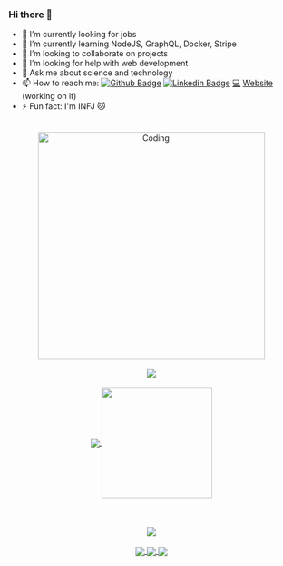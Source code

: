 ### Hi there 👋

- 🔭 I’m currently looking for jobs
- 🌱 I’m currently learning NodeJS, GraphQL, Docker, Stripe
- 👯 I’m looking to collaborate on projects
- 🤔 I’m looking for help with web development
- 💬 Ask me about science and technology
- 📫 How to reach me: [![Github Badge](https://img.shields.io/badge/-Github-000?style=flat-square&logo=Github&logoColor=white&link=https://www.linkedin.com/in/edmilson-filho)](https://github.com/EdmilsonFerreiraF)
[![Linkedin Badge](https://img.shields.io/badge/-LinkedIn-blue?style=flat-square&logo=Linkedin&logoColor=white&link=https://www.linkedin.com/in/edmilson-filho/)](https://www.linkedin.com/in/edmilson-filho/) [💻](https://edmilsonferreira.netlify.app/) [Website](https://edmilsonferreira.netlify.app/) (working on it)
- ⚡ Fun fact: I'm INFJ :cat:

<br/>

<div width="100%" align="center">
  <img align="center" alt="Coding" width="400" src="https://i1.wp.com/www.cbvinylrecordart.com/blog/wp-content/uploads/2015/06/classic-vinyl.gif?resize=500%2C281">
</div>
<br/>

<div width="100%" align="center">
  <a href="https://git.io/streak-stats">
  <!--   [![GitHub Streak](http://github-readme-streak-stats.herokuapp.com?user=edmilsonferreiraf&theme=radical&date_format=M%20j%5B%2C%20Y%5D)](https://git.io/streak-stats) -->
    <img align="center" src="http://github-readme-streak-stats.herokuapp.com?user=edmilsonferreiraf&theme=radical&date_format=M%20j%5B%2C%20Y%5D" />
  </a>
  <br/><br/>

  <a href="https://github.com/anuraghazra">
    <img align="center" src="https://github-readme-stats.vercel.app/api?username=edmilsonferreiraf&show_icons=true&theme=radical" />
  </a>

  <a href="https://github.com/anuraghazra/github-readme-stats" height="195">
    <img align="center" height="195" src="https://github-readme-stats.vercel.app/api/top-langs/?username=edmilsonferreiraf&theme=radical&layout=compact" />
  </a>
</div>

<br/>
<br/>
<br/>

<div width="100%" align="center">
  <a href="https://github.com/anuraghazra/github-readme-stats">
    <img align="center" src="https://github-readme-stats.vercel.app/api/wakatime?username=edmilsonferreiraf" />
  </a>
  <br/>

<br/>
  <a href="https://github.com/EdmilsonFerreiraF/react_social_media">
  <img align="center" src="https://github-readme-stats.vercel.app/api/pin/?username=edmilsonferreiraf&repo=react_social_media" />
</a>
<a href="https://github.com/edmilsonferreiraf/lama-frontend">
  <img align="center" src="https://github-readme-stats.vercel.app/api/pin/?username=edmilsonferreiraf&repo=lama-frontend" />
</a>
<a href="https://github.com/edmilsonferreiraf/loja-virtual">
  <img align="center" src="https://github-readme-stats.vercel.app/api/pin/?username=edmilsonferreiraf&repo=loja-virtual" />
</a>
</div>



